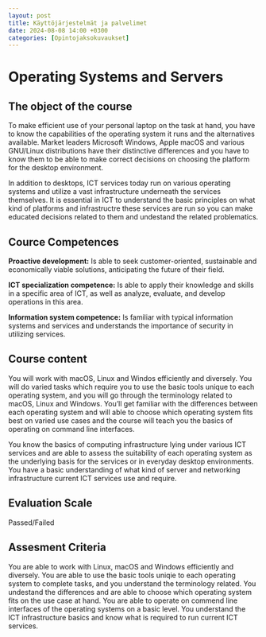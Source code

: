 ```yaml
---
layout: post
title: Käyttöjärjestelmät ja palvelimet
date: 2024-08-08 14:00 +0300
categories: [Opintojaksokuvaukset]
---
```

# Operating Systems and Servers
## The object of the course

To make efficient use of your personal laptop on the task at hand, you have to know the capabilities of the operating system it runs and the alternatives available. Market leaders Microsoft Windows, Apple macOS and various GNU/Linux distributions have their distinctive differences and you have to know them to be able to make correct decisions on choosing the platform for the desktop environment.

In addition to desktops, ICT services today run on various operating systems and utilize a vast infrastructure underneath the services themselves. It is essential in ICT to understand the basic principles on what kind of platforms and infrastructre these services are run so you can make educated decisions related to them and undestand the related problematics.

## Cource Competences

**Proactive development:** Is able to seek customer-oriented, sustainable and economically viable solutions, anticipating the future of their field.

**ICT specialization competence:** Is able to apply their knowledge and skills in a specific area of ICT, as well as analyze, evaluate, and develop operations in this area.

**Information system competence:** Is familiar with typical information systems and services and understands the importance of security in utilizing services.

## Course content

You will work with macOS, Linux and Windos efficiently and diversely. You will do varied tasks which require you to use the basic tools unique to each operating system, and you will go through the terminology related to macOS, Linux and Windows. You’ll get familiar with the differences between each operating system and will able to choose which operating system fits best on varied use cases and the course will teach you the basics of operating on command line interfaces.

You know the basics of computing infrastructure lying under various ICT services and are able to assess the suitability of each operating system as the underlying basis for the services or in everyday desktop environments. You have a basic understanding of what kind of server and networking infrastructure current ICT services use and require.

## Evaluation Scale

Passed/Failed

## Assesment Criteria

You are able to work with Linux, macOS and Windows efficiently and diversely. You are able to use the basic tools uniqie to each operating system to complete tasks, and you understand the terminology related. You undestand the differences and are able to choose which operating system fits on the use case at hand. You are able to operate on commend line interfaces of the operating systems on a basic level. You understand the ICT infrastructure basics and know  what is required to run current ICT services.

